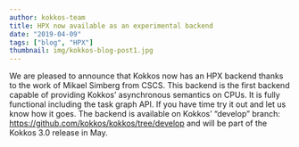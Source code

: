 ```yaml
---
author: kokkos-team
title: HPX now available as an experimental backend
date: "2019-04-09"
tags: ["blog", "HPX"]
thumbnail: img/kokkos-blog-post1.jpg
---
```


We are pleased to announce that Kokkos now has an HPX backend thanks to the work of Mikael Simberg from CSCS. This backend is the first backend capable of providing Kokkos’ asynchronous semantics on CPUs. It is fully functional including the task graph API. If you have time try it out and let us know how it goes. The backend is available on Kokkos’ “develop” branch: https://github.com/kokkos/kokkos/tree/develop and will be part of the Kokkos 3.0 release in May.
